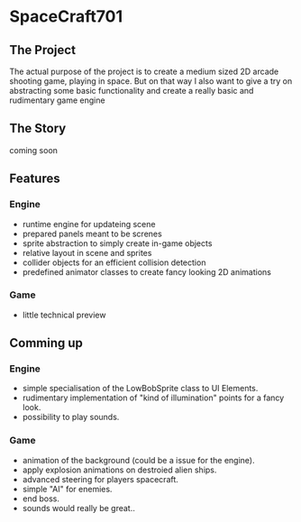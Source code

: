 # SpaceCraft701 #

## The Project ##
The actual purpose of the project is to create a medium sized 2D arcade shooting
game, playing in space. But on that way I also want to give a try on abstracting 
some basic functionality and create a really basic and rudimentary game engine

## The Story ##
coming soon  

## Features ##

### Engine ###
- runtime engine for updateing scene
- prepared panels meant to be screnes
- sprite abstraction to simply create in-game objects
- relative layout in scene and sprites
- collider objects for an efficient collision detection
- predefined animator classes to create fancy looking 2D animations

### Game ###
- little technical preview

## Comming up ##

### Engine ###
- simple specialisation of the LowBobSprite class to UI Elements.
- rudimentary implementation of "kind of illumination" points for a fancy look.
- possibility to play sounds.

### Game ###
- animation of the background (could be a issue for the engine).
- apply explosion animations on destroied alien ships.
- advanced steering for players spacecraft.
- simple "AI" for enemies.
- end boss.
- sounds would really be great..